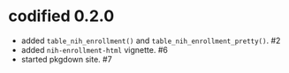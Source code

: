 
# codified 0.2.0

* added `table_nih_enrollment()` and `table_nih_enrollment_pretty()`. #2
* added `nih-enrollment-html` vignette. #6
* started pkgdown site. #7
